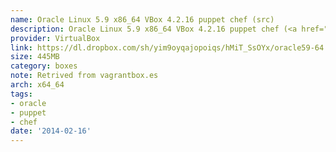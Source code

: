 ```yaml
---
name: Oracle Linux 5.9 x86_64 VBox 4.2.16 puppet chef (src)
description: Oracle Linux 5.9 x86_64 VBox 4.2.16 puppet chef (<a href="https://www.dropbox.com/sh/yim9oyqajopoiqs/UP3csYTGlI/README.txt">src</a>)
provider: VirtualBox
link: https://dl.dropbox.com/sh/yim9oyqajopoiqs/hMiT_SsOYx/oracle59-64.box
size: 445MB
category: boxes
note: Retrived from vagrantbox.es
arch: x64_64
tags:
- oracle
- puppet
- chef
date: '2014-02-16'
---
```

